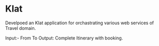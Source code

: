
# KIat

Develpoed an KIat application for orchastrating various web services of Travel domain.

Input:-  From <Source> To <Destination>
Output: Complete Itinerary with booking.  
